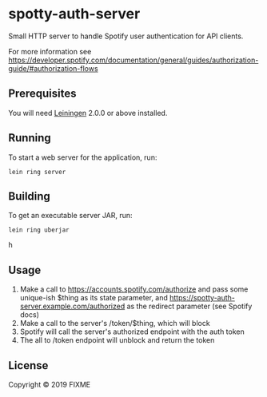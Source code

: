 # spotty-auth-server

Small HTTP server to handle Spotify user authentication for API clients.

For more information see https://developer.spotify.com/documentation/general/guides/authorization-guide/#authorization-flows

## Prerequisites

You will need [Leiningen][] 2.0.0 or above installed.

[leiningen]: https://github.com/technomancy/leiningen

## Running

To start a web server for the application, run:

    lein ring server
	
## Building

To get an executable server JAR, run:

	lein ring uberjar
h
## Usage

1. Make a call to https://accounts.spotify.com/authorize and pass some
   unique-ish $thing as its state parameter, and
   https://spotty-auth-server.example.com/authorized as the redirect parameter (see Spotify docs)
2. Make a call to the server's /token/$thing, which will block
3. Spotify will call the server's authorized endpoint with the auth token
4. The all to /token endpoint will unblock and return the token

## License

Copyright © 2019 FIXME
